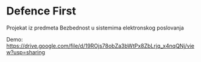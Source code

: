 # Defence First

Projekat iz predmeta Bezbednost u sistemima elektronskog poslovanja


Demo: https://drive.google.com/file/d/19ROjs78obZa3bWtPx8ZbLrjq_x4nqQNj/view?usp=sharing
